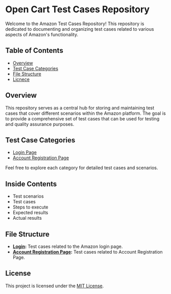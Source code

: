 # Open Cart Test Cases Repository

Welcome to the Amazon Test Cases Repository! This repository is dedicated to documenting and organizing test cases related to various aspects of Amazon's functionality.

## Table of Contents

- [Overview](#overview)
- [Test Case Categories](#test-case-categories)
- [File Structure](#file-structure)
- [Licnece](#license)

## Overview

This repository serves as a central hub for storing and maintaining test cases that cover different scenarios within the Amazon platform. The goal is to provide a comprehensive set of test cases that can be used for testing and quality assurance purposes.


## Test Case Categories

- [Login Page](https://github.com/BenJay41/OpenCart-Test-Cases/blob/main/open%20cart%20login.xlsx)
- [Account Registration Page](https://github.com/BenJay41/OpenCart-Test-Cases/blob/main/open%20cart%20registration%20page.xlsx)

Feel free to explore each category for detailed test cases and scenarios.

## Inside Contents

- Test scenarios
- Test cases
- Steps to execute
- Expected results
- Actual results

## File Structure

- **[Login](https://github.com/BenJay41/OpenCart-Test-Cases/blob/main/open%20cart%20login.xlsx):** Test cases related to the Amazon login page.
- **[Account Registration Page](https://github.com/BenJay41/OpenCart-Test-Cases/blob/main/open%20cart%20registration%20page.xlsx):** Test cases related to Account Registration Page.


## License

This project is licensed under the [MIT License](LICENSE).
